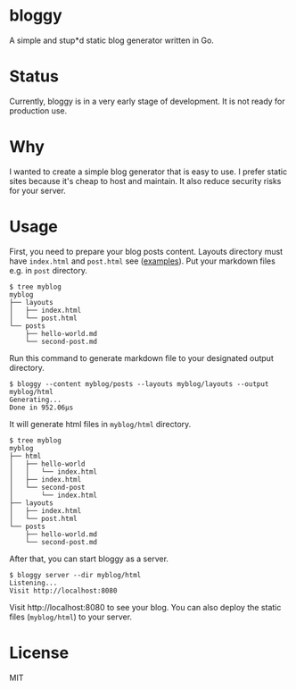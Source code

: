 # bloggy
A simple and stup*d static blog generator written in Go.

# Status
Currently, bloggy is in a very early stage of development. It is not ready for production use.

# Why
I wanted to create a simple blog generator that is easy to use. I prefer static sites because it's cheap to host and maintain. It also reduce security risks for your server.

# Usage
First, you need to prepare your blog posts content. Layouts directory must have `index.html` and `post.html` see ([examples](examples/layouts)). Put your markdown files e.g. in `post` directory.
```
$ tree myblog
myblog
├── layouts
│   ├── index.html
│   └── post.html
└── posts
    ├── hello-world.md
    └── second-post.md
```

Run this command to generate markdown file to your designated output directory.

```
$ bloggy --content myblog/posts --layouts myblog/layouts --output myblog/html
Generating...
Done in 952.06µs
```

It will generate html files in `myblog/html` directory.
```
$ tree myblog
myblog
├── html
│   ├── hello-world
│   │   └── index.html
│   ├── index.html
│   └── second-post
│       └── index.html
├── layouts
│   ├── index.html
│   └── post.html
└── posts
    ├── hello-world.md
    └── second-post.md
```

After that, you can start bloggy as a server.
```
$ bloggy server --dir myblog/html
Listening...
Visit http://localhost:8080
```

Visit http://localhost:8080 to see your blog. You can also deploy the static files (`myblog/html`) to your server.

# License
MIT